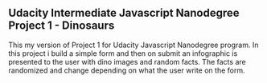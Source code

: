 ## Udacity Intermediate Javascript Nanodegree Project 1 - Dinosaurs

This my version of Project 1 for Udacity Javascript Nanodegree program. 
In this project i build a simple form and then on submit an infographic is presented to the user with dino images and random facts.
The facts are randomized and change depending on what the user write on the form.



